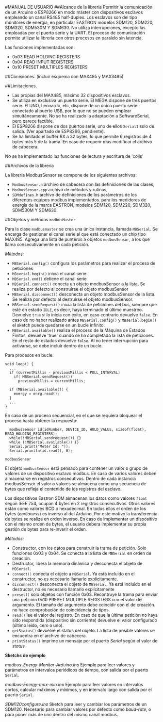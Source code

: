 #MANUAL DE USUARIO
##Alcance de la librería
Permitir la comunicación de un Arduino o ESP8266 en modo máster con dispositivos esclavos empleando un canal RS485 half-duplex.
Los esclavos son del tipo monitores de energía, en particular EASTRON modelos SDM120, SDM220, SDM320, SDM530M Y SDM630.
No utiliza interrupciones, excepto las empleadas por el puerto serie y la UART. El proceso de comunicación permite utilizar la librería con otros procesos en paralelo sin latencia.

Las funciones implementadas son:
 - 0x03 READ HOLDING REGISTERS
 - 0x04 READ INPUT REGISTERS
 - 0x10 PRESET MULTIPLES REGISTERS

##Conexiones.
(incluir esquema con MAX485 y MAX3485)

##Limitaciones.
- Las propias del MAX485, máximo 32 dispositivos esclavos.
- Se utiliza en exclusiva un puerto serie. El MEGA dispone de tres puertos serie. 
El UNO, Leonardo, etc, dispone de un único puerto serie conectado al puerto USB, por lo que no se pueden emplear simultáneamente. 
No se ha realizado la adaptación a SoftwareSerial, pero parece factible. 
- El ESP8266 dispone de dos puertos serie, uno de ellos ``Serial1`` solo de salida. (Ver apartado de ESP8266, pendiente).
- Se ha limitado el buffer RX a 32 bytes, lo que permite 6 registros de 4 bytes más 5 de la trama. En caso de requerir más modificar el archivo de cabecera.

No se ha implementado las funciones de lectura y escritura de 'coils'

##Archivos de la librería

La librería ModbusSensor se compone de los siguientes archivos:
- ``ModbusSensor.h`` archivo de cabecera con las definiciones de las clases,
- ``ModbusSensor.cpp`` archivo de métodos y rutinas,
- ``SDMdefines.h`` archivo de definiciones de los parámetros de los diferentes equipos modbus implementados. para los medidores de energía de la marca EASTRON, modelos SDM120, SDM220, SDM320, SDM530M Y SDM630.

##Objetos y métodos
``modbusMaster``

Para la clase ``modbusmaster`` se crea una única instancia, llamada ``MBSerial``. Se encarga de gestionar el canal serie al que está conectado un chip tipo MAX485.
Agrega una lista de punteros a objetos ``modbusSensor``, a los que llama consecutivamente en cada petición.

*Métodos:*

* ``MBSerial.config()`` configura los parámetros para realizar el proceso de peticiones
* ``MBserial.begin()`` inicia el canal serie.
* ``MBSerial.end()`` detiene el canal serie
* ``MBSerial.connect()`` conecta un objeto modbusSensor a la lista. Se realiza por defecto al construirse el objeto modbusSensor
* ``MBSerial.disconnect()`` desconecta un objeto modbusSensor de la lista. Se realiza por defecto al destruirse el objeto modbusSensor.
* ``MBSerial.sendRequest()`` inicia la lista de peticiones del bus, siempre que esté en estado ``IDLE``, es decir, haya terminado el último muestreo. Devuelve ``true`` si lo inicia con éxito, en caso contrario devuelve ``false``. En caso de no haber realizado antes  ``MBSerial.config()`` y ``MBserial.begin()`` el sketch puede quedarse en un bucle infinito.
* ``MBSerial.available()`` realiza el proceso de la Máquina de Estados Finitos, devuelve 'true' cuando se ha completado la lista de peticiones. 
En el resto de estados devuelve ``false``. Al no tener interrupción para activarse, se debe incluir dentro de un bucle.

Para procesos en bucle:
```
void loop() {
  ...
  if (currentMillis - previousMillis < POLL_INTERVAL)
    if( MBSerial.sendRequest()) 
      previousMillis = currentMillis;

  if (MBSerial.available()) {
    energy = enrg.read();
  }
  ...
}
```
En caso de un proceso secuencial, en el que se requiera bloquear el proceso hasta obtener la respuesta:
```
  modbusSensor id(idNumber, DEVICE_ID, HOLD_VALUE, sizeof(float), READ_HOLDING_REGISTERS);
  while(!MBSerial.sendrequest()) {}
  while (!MBSerial.available()) {}
  Serial.print("Meter Id: ")); 
  Serial.println(id.read(), 0);
```

``modbusSensor``

El objeto ``modbusSensor`` está pensado para contener un valor o grupo de valores de un dispositivo esclavo modbus. En caso de varios valores deben almacenarse en registros consecutivos.
Dentro de cada instancia modbusSensor el valor o valores se almacena como una secuencia de bytes que refleja el contenido de los registros del esclavo.

Los dispositivos Eastron SDM almacenan los datos como valores ``float`` según IEEE 754, ocupan 4 bytes en 2 registros consecutivos. 
Otros valores están como valores BCD o hexadecimal. En todos ellos el orden de los bytes (*endianess*) es inverso al del Arduino. 
Por este motivo la transferencia de bytes se realiza en orden inverso. En caso de implementar un dispositivo con el mismo orden de bytes,
el usuario debera implementar su propia gestión de bytes para re-inverir el orden.

*Métodos:*

- Constructor, con los datos para construir la trama de petición. Solo funciones 0x03 y 0x04. Se conecta a la lista de ``MBSerial`` en orden de creación.
- Destructor, libera la memoria dinámica y desconecta el objeto de ``MBSerial``.
- ``connect()`` conecta el objeto a ``MBSerial``. Ya está incluido en el constructor, no es necesario llamarlo explícitamente.
- ``disconnect()`` desconecta el objeto de ``MBSerial``. Ya está incluido en el destructor, no es necesario llamarlo explícitamente
- ``preset()`` solo objetos con función 0x03. Recontruye la trama para enviar una petición 0x10 PRESET MULTIPLE REGISTERS con el valor del argumento. 
El tamaño del argumento debe coincidir con el de creación. no hace comprobación de coincidencia de tipos.
- ``read()`` lee el valor del registro. En caso de que la última petición no haya sido respondida (dispositivo sin corriente) devuelve el valor configurado (último leido, cero o uno). 
- ``getStatus()`` devuelve el status del objeto. La lista de posible valores se encuentra en el archivo de cabecera.
- ``printStatus()`` imprime un mensaje por el puerto *Serial* según el valor de *status*

**Sketchs de ejemplo**

*modbus-Energy-Monitor-Arduino.ino* Ejemplo para leer valores y parámetros en intervalos periódicos de tiempo, con salida por el puerto ``Serial``.

*modbus-Energy-max-min.ino* Ejemplo para leer valores en intervalos cortos, calcular máximos y mínimos, y en intervalo largo con salida por el puerto ``Serial``.

*SDM120configure.ino* Sketch para leer y cambiar los parámetros de un SDM120. Necesario para cambiar valores por defecto como *baud-rate*, o para poner más de uno dentro del mismo canal modbus.
